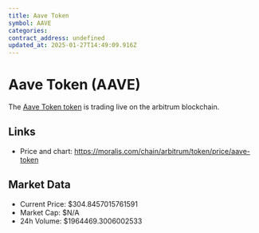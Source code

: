 ```yaml
---
title: Aave Token
symbol: AAVE
categories: 
contract_address: undefined
updated_at: 2025-01-27T14:49:09.916Z
---
```


# Aave Token (AAVE)
The [Aave Token token](https://moralis.com/chain/arbitrum/token/price/aave-token) is trading live on the arbitrum blockchain.

## Links
- Price and chart: https://moralis.com/chain/arbitrum/token/price/aave-token

## Market Data
- Current Price: $304.8457015761591
- Market Cap: $N/A
- 24h Volume: $1964469.3006002533
